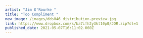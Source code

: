 ```yaml
---
artist: "Jim O'Rourke "
title: "Too Compliment "
new_image: /images/dds046_distribution-preview.jpg
link: https://www.dropbox.com/s/ba7ifh2y3kt10p0/JOR.zip?dl=1
published_date: 2021-05-07T16:11:02.060Z
---
```

